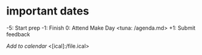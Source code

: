 # important dates

-5: Start prep
-1: Finish <prep>
 0: Attend Make Day <tuna: /agenda.md>
+1: Submit feedback
 
*Add to calendar* <[ical]:/file.ical>
